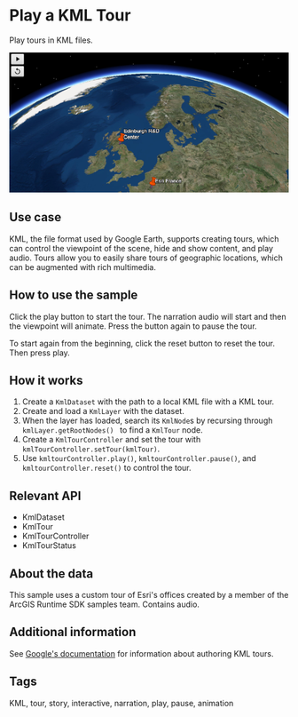 # Play a KML Tour

Play tours in KML files.

![](PlayAKMLTour.png)

## Use case

KML, the file format used by Google Earth, supports creating tours, which can control the viewpoint of the scene, hide and show content, and play audio. Tours allow you to easily share tours of geographic locations, which can be augmented with rich multimedia.

## How to use the sample

Click the play button to start the tour. The narration audio will start and then the viewpoint will animate. Press 
the button again to pause the tour. 

To start again from the beginning, click the reset button to reset the tour. Then press play.

## How it works


1. Create a `KmlDataset` with the path to a local KML file with a KML tour.
2. Create and load a `KmlLayer` with the dataset.
3. When the layer has loaded, search its `KmlNode`s by recursing through `kmlLayer.getRootNodes()
` to find a `KmlTour` node.
4. Create a `KmlTourController` and set the tour with `kmlTourController.setTour(kmlTour)`.
5. Use `kmltourController.play()`, `kmltourController.pause()`, and `kmltourController.reset()` to control the tour.


## Relevant API


* KmlDataset
* KmlTour
* KmlTourController
* KmlTourStatus


## About the data

This sample uses a custom tour of Esri's offices created by a member of the ArcGIS Runtime SDK samples team. 
Contains audio.

## Additional information

See <a href="https://developers.google.com/kml/documentation/touring">Google's documentation</a> for information about authoring KML tours.

## Tags

KML, tour, story, interactive, narration, play, pause, animation
